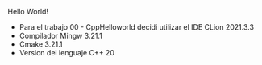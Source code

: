 Hello World!

- Para el trabajo 00 - CppHelloworld decidi utilizar el IDE CLion 2021.3.3
- Compilador Mingw 3.21.1
- Cmake 3.21.1
- Version del lenguaje C++ 20
